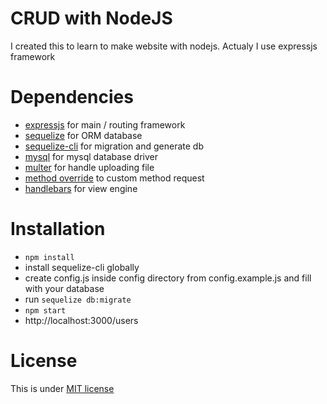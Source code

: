 # CRUD with NodeJS
I created this to learn to make website with nodejs. Actualy I use expressjs framework

# Dependencies
* [expressjs](https://expressjs.com/) for main / routing framework
* [sequelize](http://docs.sequelizejs.com/en/v3/) for ORM database
* [sequelize-cli](http://docs.sequelizejs.com/en/v3/docs/migrations/) for migration and generate db
* [mysql](https://expressjs.com/en/guide/database-integration.html#mysql) for mysql database driver
* [multer](https://github.com/expressjs/multer) for handle uploading file
* [method override](https://github.com/expressjs/method-override) to custom method request
* [handlebars](http://handlebarsjs.com/) for view engine

# Installation
* `npm install`
* install sequelize-cli globally
* create config.js inside config directory from config.example.js and fill with your database
* run `sequelize db:migrate`
* `npm start`
* http://localhost:3000/users

# License
This is under [MIT license](LICENSE)